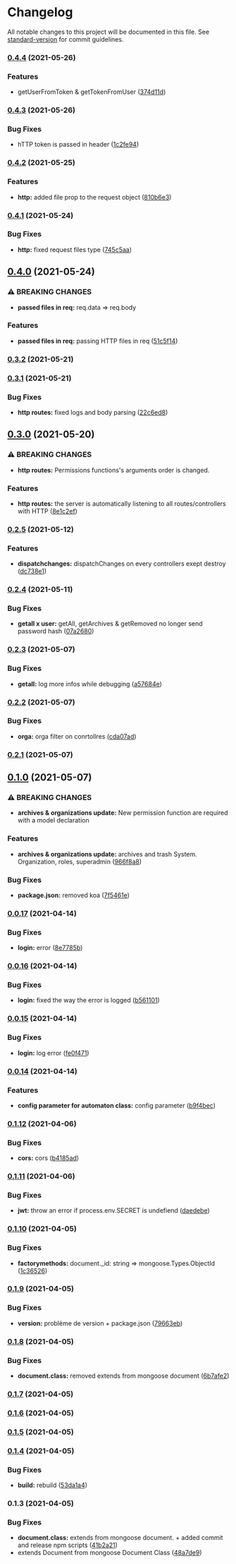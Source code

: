 # Changelog

All notable changes to this project will be documented in this file. See [standard-version](https://github.com/conventional-changelog/standard-version) for commit guidelines.

### [0.4.4](https://github.com/lenacassandre/sunrays/compare/v0.4.3...v0.4.4) (2021-05-26)


### Features

* getUserFromToken & getTokenFromUser ([374d11d](https://github.com/lenacassandre/sunrays/commit/374d11d47db36fc71d55ad7e8f8664bb34f49651))

### [0.4.3](https://github.com/lenacassandre/sunrays/compare/v0.4.2...v0.4.3) (2021-05-26)


### Bug Fixes

* hTTP token is passed in header ([1c2fe94](https://github.com/lenacassandre/sunrays/commit/1c2fe94b498e8e495eaf938211cc4ea5aac15286))

### [0.4.2](https://github.com/lenacassandre/sunrays/compare/v0.4.1...v0.4.2) (2021-05-25)


### Features

* **http:** added file prop to the request object ([810b6e3](https://github.com/lenacassandre/sunrays/commit/810b6e3fb529926662552e5b72b4c50419f3b386))

### [0.4.1](https://github.com/lenacassandre/sunrays/compare/v0.4.0...v0.4.1) (2021-05-24)


### Bug Fixes

* **http:** fixed request files type ([745c5aa](https://github.com/lenacassandre/sunrays/commit/745c5aa3a91ff6ada971f6de6419838b53bd09bc))

## [0.4.0](https://github.com/lenacassandre/sunrays/compare/v0.3.2...v0.4.0) (2021-05-24)


### ⚠ BREAKING CHANGES

* **passed files in req:** req.data => req.body

### Features

* **passed files in req:** passing HTTP files in req ([51c5f14](https://github.com/lenacassandre/sunrays/commit/51c5f1453e5869a59f9afccf2502f80490499d42))

### [0.3.2](https://github.com/lenacassandre/sunrays/compare/v0.3.1...v0.3.2) (2021-05-21)

### [0.3.1](https://github.com/lenacassandre/sunrays/compare/v0.3.0...v0.3.1) (2021-05-21)


### Bug Fixes

* **http routes:** fixed logs and body parsing ([22c6ed8](https://github.com/lenacassandre/sunrays/commit/22c6ed80a4bdfcbca5dce36078a6187bddc9eefc))

## [0.3.0](https://github.com/lenacassandre/sunrays/compare/v0.2.5...v0.3.0) (2021-05-20)


### ⚠ BREAKING CHANGES

* **http routes:** Permissions functions's arguments order is changed.

### Features

* **http routes:** the server is automatically listening to all routes/controllers with HTTP ([8e1c2ef](https://github.com/lenacassandre/sunrays/commit/8e1c2ef6c0ac4e2fb93f32fe0bb2079d32939c53))

### [0.2.5](https://github.com/lenacassandre/sunrays/compare/v0.2.4...v0.2.5) (2021-05-12)


### Features

* **dispatchchanges:** dispatchChanges on every controllers exept destroy ([dc738e1](https://github.com/lenacassandre/sunrays/commit/dc738e163a247b22c1bc02283c7643b282a0582d))

### [0.2.4](https://github.com/lenacassandre/sunrays/compare/v0.2.3...v0.2.4) (2021-05-11)


### Bug Fixes

* **getall x user:** getAll, getArchives & getRemoved no longer send password hash ([07a2680](https://github.com/lenacassandre/sunrays/commit/07a268079600ea2868c268dbeada4c436b936a9c))

### [0.2.3](https://github.com/lenacassandre/sunrays/compare/v0.2.2...v0.2.3) (2021-05-07)


### Bug Fixes

* **getall:** log more infos while debugging ([a57684e](https://github.com/lenacassandre/sunrays/commit/a57684ec72f05622303a281701ad70e2295de099))

### [0.2.2](https://github.com/lenacassandre/sunrays/compare/v0.2.1...v0.2.2) (2021-05-07)


### Bug Fixes

* **orga:** orga filter on conrtollres ([cda07ad](https://github.com/lenacassandre/sunrays/commit/cda07ad573f00c72a826bb31443461342de979cc))

### [0.2.1](https://github.com/lenacassandre/sunrays/compare/v0.1.0...v0.2.1) (2021-05-07)

## [0.1.0](https://github.com/lenacassandre/sunrays/compare/v0.0.17...v0.1.0) (2021-05-07)


### ⚠ BREAKING CHANGES

* **archives & organizations update:** New permission function are required with a model declaration

### Features

* **archives & organizations update:** archives and trash System. Organization, roles, superadmin ([966f8a8](https://github.com/lenacassandre/sunrays/commit/966f8a8fcbf3e63b716ed2181622f57c36fdab03))


### Bug Fixes

* **package.json:** removed koa ([7f5461e](https://github.com/lenacassandre/sunrays/commit/7f5461ef67cf2f3c5ef25b52975992cb59fbb0ff))

### [0.0.17](https://github.com/lenacassandre/sunrays/compare/v0.0.16...v0.0.17) (2021-04-14)


### Bug Fixes

* **login:** error ([8e7785b](https://github.com/lenacassandre/sunrays/commit/8e7785bbfeeb596e04d94548c2e9f643aa574b82))

### [0.0.16](https://github.com/lenacassandre/sunrays/compare/v0.0.15...v0.0.16) (2021-04-14)


### Bug Fixes

* **login:** fixed the way the error is logged ([b561101](https://github.com/lenacassandre/sunrays/commit/b561101c50163b0a23e1c96ed05c008b72ee1f10))

### [0.0.15](https://github.com/lenacassandre/sunrays/compare/v0.0.14...v0.0.15) (2021-04-14)


### Bug Fixes

* **login:** log error ([fe0f471](https://github.com/lenacassandre/sunrays/commit/fe0f47167b9d8f3f292154b04efb48841e3b6c18))

### [0.0.14](https://github.com/lenacassandre/sunrays/compare/v0.0.13...v0.0.14) (2021-04-14)


### Features

* **config parameter for automaton class:** config parameter ([b9f4bec](https://github.com/lenacassandre/sunrays/commit/b9f4bec903a2d66c942a721f87aa5da06a9da73c))

### [0.1.12](https://github.com/lenacassandre/sunrays/compare/v0.1.11...v0.1.12) (2021-04-06)


### Bug Fixes

* **cors:** cors ([b4185ad](https://github.com/lenacassandre/sunrays/commit/b4185ad4e7a7f74ddc705854e48713e62db2938a))

### [0.1.11](https://github.com/lenacassandre/sunrays/compare/v0.1.10...v0.1.11) (2021-04-06)


### Bug Fixes

* **jwt:** throw an error if process.env.SECRET is undefiend ([daedebe](https://github.com/lenacassandre/sunrays/commit/daedebe4059ee8449cc736d3b59b83389a36b34e))

### [0.1.10](https://github.com/lenacassandre/sunrays/compare/v0.1.9...v0.1.10) (2021-04-05)


### Bug Fixes

* **factorymethods:** document._id: string => mongoose.Types.ObjectId ([1c36526](https://github.com/lenacassandre/sunrays/commit/1c36526a90922cd85485b147676769b37554d90e))

### [0.1.9](https://github.com/lenacassandre/sunrays/compare/v0.1.8...v0.1.9) (2021-04-05)


### Bug Fixes

* **version:** problème de version + package.json ([79663eb](https://github.com/lenacassandre/sunrays/commit/79663eb70a76bd06a21b386b9a496271ce257147))

### [0.1.8](https://github.com/lenacassandre/sunrays/compare/v0.1.7...v0.1.8) (2021-04-05)


### Bug Fixes

* **document.class:** removed extends from mongoose document ([6b7afe2](https://github.com/lenacassandre/sunrays/commit/6b7afe25c04991b7736cc188d9e1f8b3af92ee0b))

### [0.1.7](https://github.com/lenacassandre/sunrays/compare/v0.1.6...v0.1.7) (2021-04-05)

### [0.1.6](https://github.com/lenacassandre/sunrays/compare/v0.1.5...v0.1.6) (2021-04-05)

### [0.1.5](https://github.com/lenacassandre/sunrays/compare/v0.1.4...v0.1.5) (2021-04-05)

### [0.1.4](https://github.com/lenacassandre/sunrays/compare/v0.1.3...v0.1.4) (2021-04-05)


### Bug Fixes

* **build:** rebuild ([53da1a4](https://github.com/lenacassandre/sunrays/commit/53da1a4268904302ae0308970f1f83cd01f2277e))

### 0.1.3 (2021-04-05)


### Bug Fixes

* **document.class:** extends from mongoose document. + added commit and release npm scripts ([41b2a21](https://github.com/lenacassandre/sunrays/commit/41b2a216e61e46d5793449bf47a9ccffcc8a8d66))
* extends Document from mongoose Document Class ([48a7de9](https://github.com/lenacassandre/sunrays/commit/48a7de92c8cb3d82018dc023624d6975aa0fb5d9))
